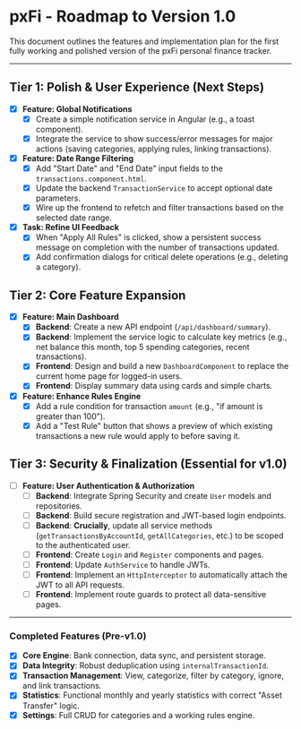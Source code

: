 # pxFi - Roadmap to Version 1.0

This document outlines the features and implementation plan for the first fully working and polished version of the pxFi personal finance tracker.

---

## Tier 1: Polish & User Experience (Next Steps)

* [X] **Feature: Global Notifications**
    * [X] Create a simple notification service in Angular (e.g., a toast component).
    * [X] Integrate the service to show success/error messages for major actions (saving categories, applying rules, linking transactions).

* [X] **Feature: Date Range Filtering**
    * [X] Add "Start Date" and "End Date" input fields to the `transactions.component.html`.
    * [X] Update the backend `TransactionService` to accept optional date parameters.
    * [X] Wire up the frontend to refetch and filter transactions based on the selected date range.

* [X] **Task: Refine UI Feedback**
    * [X] When "Apply All Rules" is clicked, show a persistent success message on completion with the number of transactions updated.
    * [X] Add confirmation dialogs for critical delete operations (e.g., deleting a category).

## Tier 2: Core Feature Expansion

* [X] **Feature: Main Dashboard**
    * [X] **Backend**: Create a new API endpoint (`/api/dashboard/summary`).
    * [X] **Backend**: Implement the service logic to calculate key metrics (e.g., net balance this month, top 5 spending categories, recent transactions).
    * [X] **Frontend**: Design and build a new `DashboardComponent` to replace the current home page for logged-in users.
    * [X] **Frontend**: Display summary data using cards and simple charts.

* [X] **Feature: Enhance Rules Engine**
    * [X] Add a rule condition for transaction `amount` (e.g., "if amount is greater than 100").
    * [X] Add a "Test Rule" button that shows a preview of which existing transactions a new rule would apply to before saving it.

## Tier 3: Security & Finalization (Essential for v1.0)

* [ ] **Feature: User Authentication & Authorization**
    * [ ] **Backend**: Integrate Spring Security and create `User` models and repositories.
    * [ ] **Backend**: Build secure registration and JWT-based login endpoints.
    * [ ] **Backend**: **Crucially**, update all service methods (`getTransactionsByAccountId`, `getAllCategories`, etc.) to be scoped to the authenticated user.
    * [ ] **Frontend**: Create `Login` and `Register` components and pages.
    * [ ] **Frontend**: Update `AuthService` to handle JWTs.
    * [ ] **Frontend**: Implement an `HttpInterceptor` to automatically attach the JWT to all API requests.
    * [ ] **Frontend**: Implement route guards to protect all data-sensitive pages.

---
### **Completed Features (Pre-v1.0)**

* [X] **Core Engine**: Bank connection, data sync, and persistent storage.
* [X] **Data Integrity**: Robust deduplication using `internalTransactionId`.
* [X] **Transaction Management**: View, categorize, filter by category, ignore, and link transactions.
* [X] **Statistics**: Functional monthly and yearly statistics with correct "Asset Transfer" logic.
* [X] **Settings**: Full CRUD for categories and a working rules engine.